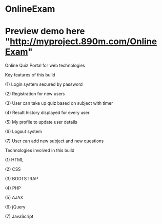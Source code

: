 # OnlineExam
# Preview demo here "http://myproject.890m.com/OnlineExam"
Online Quiz Portal for web technologies

Key features of this build

(1) Login system secured by password

(2) Registration for new users

(3) User can take up quiz based on subject with timer

(4) Result history displayed for every user

(5) My profile to update user details

(6) Logout system

(7) User can add new subject and new questions


Technologies involved in this build

(1) HTML

(2) CSS

(3) BOOTSTRAP

(4) PHP

(5) AJAX

(6) jQuery

(7) JavaScript

